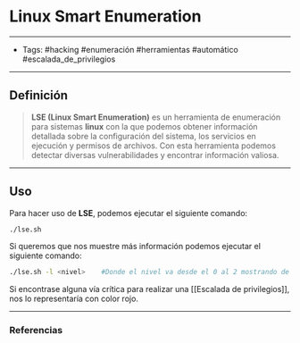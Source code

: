 # Linux Smart Enumeration

***

* Tags: #hacking #enumeración #herramientas #automático #escalada\_de\_privilegios

***

## Definición

> **LSE (Linux Smart Enumeration)** es un herramienta de enumeración para sistemas **linux** con la que podemos obtener información detallada sobre la configuración del sistema, los servicios en ejecución y permisos de archivos. Con esta herramienta podemos detectar diversas vulnerabilidades y encontrar información valiosa.

***

## Uso

Para hacer uso de **LSE**, podemos ejecutar el siguiente comando:

```bash
./lse.sh
```

Si queremos que nos muestre más información podemos ejecutar el siguiente comando:

```bash
./lse.sh -l <nivel>    #Donde el nivel va desde el 0 al 2 mostrando de menos a más información
```

Si encontrase alguna vía crítica para realizar una \[\[Escalada de privilegios]], nos lo representaría con color rojo.

***

### Referencias

